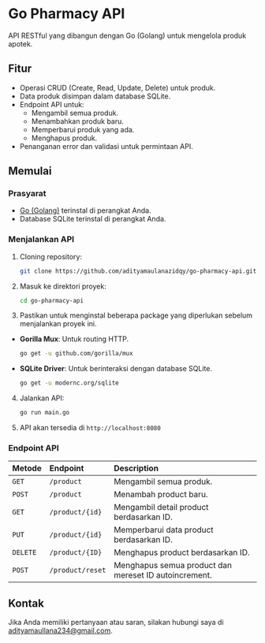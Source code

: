 # Go Pharmacy API

API RESTful yang dibangun dengan Go (Golang) untuk mengelola produk apotek.

## Fitur

- Operasi CRUD (Create, Read, Update, Delete) untuk produk.
- Data produk disimpan dalam database SQLite.
- Endpoint API untuk:
  - Mengambil semua produk.
  - Menambahkan produk baru.
  - Memperbarui produk yang ada.
  - Menghapus produk.
- Penanganan error dan validasi untuk permintaan API.

## Memulai

### Prasyarat

- [Go (Golang)](https://golang.org/doc/install) terinstal di perangkat Anda.
- Database SQLite terinstal di perangkat Anda.

### Menjalankan API

1. Cloning repository:

   ```bash
   git clone https://github.com/adityamaulanazidqy/go-pharmacy-api.git
   ```

2. Masuk ke direktori proyek:

   ```bash
   cd go-pharmacy-api
   ```

3. Pastikan untuk menginstal beberapa package yang diperlukan sebelum menjalankan proyek ini.

- **Gorilla Mux**: Untuk routing HTTP.

  ```bash
  go get -u github.com/gorilla/mux
  ```

- **SQLite Driver**: Untuk berinteraksi dengan database SQLite.

  ```bash
  go get -u modernc.org/sqlite
  ```

4. Jalankan API:

   ```bash
   go run main.go
   ```

5. API akan tersedia di `http://localhost:8080`

### Endpoint API

| Metode   | Endpoint         | Description                                           |
| :------- | :--------------- | :---------------------------------------------------- |
| `GET`    | `/product`       | Mengambil semua produk.                               |
| `POST`   | `/product`       | Menambah product baru.                                |
| `GET`    | `/product/{id}`  | Mengambil detail product berdasarkan ID.              |
| `PUT`    | `/product/{id}`  | Memperbarui data product berdasarkan ID.              |
| `DELETE` | `/product/{ID}`  | Menghapus product berdasarkan ID.                     |
| `POST`   | `/product/reset` | Menghapus semua product dan mereset ID autoincrement. |

## Kontak

Jika Anda memiliki pertanyaan atau saran, silakan hubungi saya di adityamaullana234@gmail.com.
